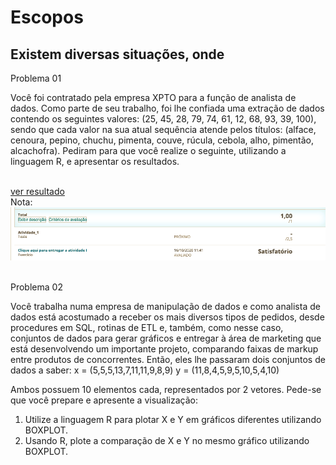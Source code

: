 # Escopos

## Existem diversas situações, onde 

Problema 01

Você foi contratado pela empresa XPTO para a função de analista de dados. Como parte de seu trabalho, foi lhe confiada uma extração de dados contendo os seguintes valores: (25, 45, 28, 79, 74, 61, 12, 68, 93, 39, 100), sendo que cada valor na sua atual sequência atende pelos títulos: (alface, cenoura, pepino, chuchu, pimenta, couve, rúcula, cebola, alho, pimentão, alcachofra). Pediram para que você realize o seguinte, utilizando a linguagem R, e apresentar os resultados.

<br>
<a href="https://github.com/AlexcastroDev/projetos_r_universidade/tree/main/Projeto_01"> ver resultado </a>

<br>
Nota:
<img src="https://github.com/AlexcastroDev/projetos_r_universidade/blob/main/Projeto_01/resultado-projeto01.png?raw=true" >

<br>
<br>

Problema 02

Você trabalha numa empresa de manipulação de dados e como analista de dados está acostumado a receber os mais diversos tipos de pedidos, desde procedures em SQL, rotinas de ETL e, também, como nesse caso, conjuntos de dados para gerar gráficos e entregar à área de marketing que está desenvolvendo um importante projeto, comparando faixas de markup entre produtos de concorrentes. Então, eles lhe passaram dois conjuntos de dados a saber:
x = (5,5,5,13,7,11,11,9,8,9)
y = (11,8,4,5,9,5,10,5,4,10)


Ambos possuem 10 elementos cada, representados por 2 vetores.
Pede-se que você prepare e apresente a visualização:

1. Utilize a linguagem R para plotar X e Y em gráficos diferentes utilizando BOXPLOT.
2. Usando R, plote a comparação de X e Y no mesmo gráfico utilizando BOXPLOT.